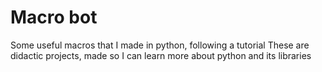 # Macro bot
Some useful macros that I made in python, following a tutorial
These are didactic projects, made so I can learn more about python
and its libraries
